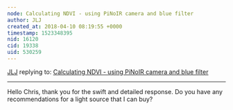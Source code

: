 ```yaml
---
node: Calculating NDVI - using PiNoIR camera and blue filter
author: JLJ
created_at: 2018-04-10 08:19:55 +0000
timestamp: 1523348395
nid: 16120
cid: 19338
uid: 530259
---
```




[JLJ](../profile/JLJ) replying to: [Calculating NDVI - using PiNoIR camera and blue filter](../notes/JLJ/04-09-2018/calculating-ndvi-using-pinoir-camera-and-blue-filter)

----
Hello Chris, thank you for the swift and detailed response. Do you have any recommendations for a light source that I can buy? 